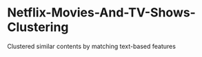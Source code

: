 # Netflix-Movies-And-TV-Shows-Clustering
Clustered similar contents by matching text-based features
